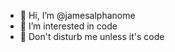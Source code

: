 - 👋 Hi, I’m @jamesalphanome
- 🌱 I’m interested in code 
- 👀 Don't disturb me unless it's code

<!---
jamesalphanome/jamesalphanome is a ✨ special ✨ repository because its `README.md` (this file) appears on your GitHub profile.
You can click the Preview link to take a look at your changes.
--->
